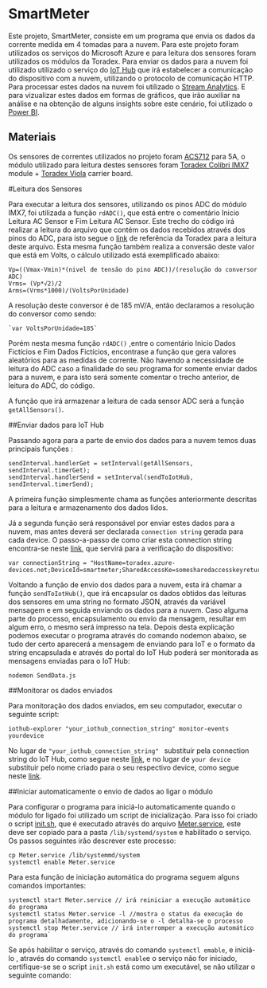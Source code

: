 # SmartMeter

Este projeto, SmartMeter, consiste em um programa que envia os dados da corrente medida em 4 tomadas para a nuvem. Para este projeto foram utilizados os serviços do Microsoft Azure e para leitura dos sensores foram utilizados os módulos da Toradex.
Para enviar os dados para a nuvem foi utilizado utilizado o serviço do [IoT Hub](https://azure.microsoft.com/pt-br/services/iot-hub/) que irá estabelecer a comunicação do dispositivo com a nuvem, utilizando o protocolo de comunicação HTTP. Para processar estes dados na nuvem foi utilizado o [Stream Analytics](https://azure.microsoft.com/pt-pt/services/stream-analytics/).  E para vizualizar estes dados em formas de gráficos, que irão auxiliar na análise e na obtenção de alguns insights sobre este cenário, foi utilizado o [Power BI](https://powerbi.microsoft.com/pt-br/).

## Materiais

Os sensores de correntes utilizados no projeto foram [ACS712](http://img.filipeflop.com/files/download/Datasheet_ACS712.pdf) para 5A, o módulo utilizado para leitura destes sensores foram [Toradex Colibri IMX7](http://developer.toradex.com/products/colibri-imx7)  module + [Toradex Viola](http://developer.toradex.com/products/viola-carrier-board) carrier board.
 

#Leitura dos Sensores 

Para executar a leitura dos sensores, utilizando os pinos ADC do módulo IMX7, foi utilizada a função `rdADC()`, que está entre o comentário Inicio Leitura AC Sensor e Fim Leitura AC Sensor. Este trecho do código irá realizar a leitura do arquivo que contém os dados recebidos através dos pinos do ADC, para isto segue o  [link](http://developer.toradex.com/knowledge-base/adc-(linux)#Colibri_iMX7) de referência da Toradex para a leitura deste arquivo. Esta mesma função também realiza a conversão deste valor que está em Volts, o cálculo utilizado está exemplificado abaixo: 

    Vp=((Vmax-Vmin)*(nivel de tensão do pino ADC))/(resolução do conversor ADC)
    Vrms= (Vp*√2)/2 
    Arms=(Vrms*1000)/(VoltsPorUnidade)

A resolução deste conversor é de 185 mV/A, então declaramos a resolução do conversor como sendo:

    `var VoltsPorUnidade=185`
 
Porém nesta mesma função `rdADC()` ,entre o comentário Inicio Dados Fictícios e Fim Dados Fictícios, encontrase a função que gera valores aleatórios para as medidas de corrente. Não havendo a necessidade de leitura do ADC caso a finalidade do seu programa for somente enviar dados para a nuvem, e para isto será somente comentar o trecho anterior, de leitura do ADC, do código.

A função que irá armazenar a leitura de cada sensor ADC será a função `getAllSensors()`.

##Enviar dados para IoT Hub 

Passando agora para a parte de envio dos dados para a nuvem temos duas principais funções : 

    sendInterval.handlerGet = setInterval(getAllSensors, sendInterval.timerGet);
    sendInterval.handlerSend = setInterval(sendToIotHub, sendInterval.timerSend);

A primeira função simplesmente chama as funções anteriormente descritas para a leitura e armazenamento dos dados lidos. 

Já a segunda função será responsável por enviar estes dados para a nuvem, mas antes deverá ser declarada `connection string` gerada para cada device. O passo-a-passo de como criar esta connection string encontra-se neste [link](), que servirá para a verificação do dispositivo:

    var connectionString = "HostName=toradex.azure-devices.net;DeviceId=smartmeter;SharedAccessKe=somesharedaccesskeyreturned"

Voltando a função de envio dos dados para a nuvem, esta irá chamar a função `sendToIotHub()`, que irá encapsular os dados obtidos das leituras dos sensores em uma string no formato JSON, através da variável mensagem e em seguida enviando os dados para a nuvem. Caso alguma parte do processo, encapsulamento ou envio da mensagem, resultar em algum erro, o mesmo será impresso na tela. Depois desta explicação podemos executar o programa através do comando nodemon abaixo, se tudo der certo aparecerá a mensagem de enviando para IoT e o formato da string encapsulada e através do portal do IoT Hub poderá ser monitorada as mensagens enviadas para o IoT Hub: 

    nodemon SendData.js


##Monitorar os dados enviados

Para monitoração dos dados enviados, em seu computador, executar o seguinte script:

    iothub-explorer "your_iothub_connection_string" monitor-events yourdevice  

No lugar de `"your_iothub_connection_string" ` substituir pela connection string do IoT Hub, como segue neste [link](), e no lugar de `your device` substituir pelo nome criado para o seu respectivo device, como segue neste [link]().

##Iniciar automaticamente o envio de dados ao ligar o módulo 

Para configurar o programa para iniciá-lo automaticamente quando o módulo for ligado foi utilizado um script de inicialização. Para isso foi criado o script [init.sh](https://github.com/heloisajunqueira/SmartMeter/blob/master/init.sh), que é executado através do arquivo [Meter.service](https://github.com/heloisajunqueira/SmartMeter/blob/master/Meter.service), este deve ser copiado para a pasta `/lib/systemd/system` e habilitado o serviço. Os passos seguintes irão descrever este processo: 

    cp Meter.service /lib/systemmd/system
    systemctl enable Meter.service 

Para esta função de iniciação automática do programa seguem alguns comandos importantes: 

    systemctl start Meter.service // irá reiniciar a execução automático do programa
    systemctl status Meter.service -l //mostra o status da execução do programa detalhadamente, adicionando-se o -l detalha-se o processo 
    systemctl stop Meter.service // irá interromper a execução automático do programa`

Se após habilitar o serviço, através do comando `systemctl emable`, e iniciá-lo , através do comando `systemctl enable`e o serviço não for iniciado, certifique-se se o script `init.sh` está como um executável, se não utilizar o seguinte comando:

    

